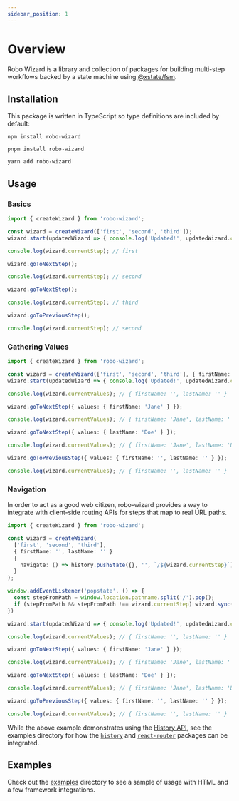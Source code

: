 ```yaml
---
sidebar_position: 1
---
```


# Overview

Robo Wizard is a library and collection of packages for building multi-step workflows backed by a state machine using [@xstate/fsm](https://xstate.js.org/docs/packages/xstate-fsm/).

## Installation

This package is written in TypeScript so type definitions are included by default:

```
npm install robo-wizard
```

```
pnpm install robo-wizard
```

```
yarn add robo-wizard
```

## Usage

### Basics

```typescript
import { createWizard } from 'robo-wizard';

const wizard = createWizard(['first', 'second', 'third']);
wizard.start(updatedWizard => { console.log('Updated!', updatedWizard.currentStep) });

console.log(wizard.currentStep); // first

wizard.goToNextStep();

console.log(wizard.currentStep); // second

wizard.goToNextStep();

console.log(wizard.currentStep); // third

wizard.goToPreviousStep();

console.log(wizard.currentStep); // second
```

### Gathering Values

```typescript
import { createWizard } from 'robo-wizard';

const wizard = createWizard(['first', 'second', 'third'], { firstName: '', lastName: '' });
wizard.start(updatedWizard => { console.log('Updated!', updatedWizard.currentStep), updatedWizard.currentValues });

console.log(wizard.currentValues); // { firstName: '', lastName: '' }

wizard.goToNextStep({ values: { firstName: 'Jane' } });

console.log(wizard.currentValues); // { firstName: 'Jane', lastName: '' }

wizard.goToNextStep({ values: { lastName: 'Doe' } });

console.log(wizard.currentValues); // { firstName: 'Jane', lastName: 'Doe' }

wizard.goToPreviousStep({ values: { firstName: '', lastName: '' } });

console.log(wizard.currentValues); // { firstName: '', lastName: '' }
```

### Navigation

In order to act as a good web citizen, robo-wizard provides a way to integrate with client-side routing APIs for steps that map to real URL paths.

```typescript
import { createWizard } from 'robo-wizard';

const wizard = createWizard(
  ['first', 'second', 'third'],
  { firstName: '', lastName: '' }
  {
    navigate: () => history.pushState({}, '', `/${wizard.currentStep}`)
  }
);

window.addEventListener('popstate', () => {
  const stepFromPath = window.location.pathname.split('/').pop();
  if (stepFromPath && stepFromPath !== wizard.currentStep) wizard.sync({ step: stepFromPath })
})

wizard.start(updatedWizard => { console.log('Updated!', updatedWizard.currentStep), updatedWizard.currentValues });

console.log(wizard.currentValues); // { firstName: '', lastName: '' }

wizard.goToNextStep({ values: { firstName: 'Jane' } });

console.log(wizard.currentValues); // { firstName: 'Jane', lastName: '' }

wizard.goToNextStep({ values: { lastName: 'Doe' } });

console.log(wizard.currentValues); // { firstName: 'Jane', lastName: 'Doe' }

wizard.goToPreviousStep({ values: { firstName: '', lastName: '' } });

console.log(wizard.currentValues); // { firstName: '', lastName: '' }
```

While the above example demonstrates using the [History API](http://developer.mozilla.org/en-US/docs/Web/API/History_API), see the examples directory for how the [`history`](https://www.npmjs.com/package/history) and [`react-router`](https://www.npmjs.com/package/react-router) packages can be integrated.

## Examples

Check out the [examples](https://github.com/HipsterBrown/robo-wizard/tree/main/examples) directory to see a sample of usage with HTML and a few framework integrations.
